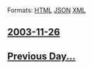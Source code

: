 
Formats: [HTML](2003/11/26/index.html)  [JSON](2003/11/26/index.json)  [XML](2003/11/26/index.xml)  

## [2003-11-26](/news/2003/11/26/index.md)

## [Previous Day...](/news/2003/11/25/index.md)

